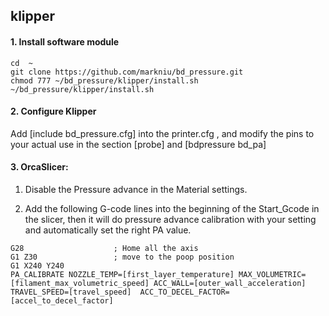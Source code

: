 ## klipper 


#### 1. Install software module
```
cd  ~
git clone https://github.com/markniu/bd_pressure.git
chmod 777 ~/bd_pressure/klipper/install.sh
~/bd_pressure/klipper/install.sh
```

#### 2. Configure Klipper

Add [include bd_pressure.cfg] into the printer.cfg , and modify the pins to your actual use in the section [probe] and [bdpressure bd_pa]

#### 3. OrcaSlicer:

1. Disable the Pressure advance in the Material settings.

2. Add the following G-code lines into the beginning of the Start_Gcode in the slicer, then it will do pressure advance calibration with your setting and automatically set the right PA value. 
```
G28                    ; Home all the axis
G1 Z30                 ; move to the poop position
G1 X240 Y240   
PA_CALIBRATE NOZZLE_TEMP=[first_layer_temperature] MAX_VOLUMETRIC=[filament_max_volumetric_speed] ACC_WALL=[outer_wall_acceleration]  TRAVEL_SPEED=[travel_speed]  ACC_TO_DECEL_FACTOR=[accel_to_decel_factor]
```





